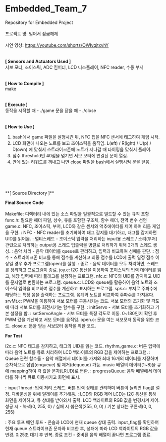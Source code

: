 # Embedded_Team_7
Repository for Embedded Project
<br>
<br>
프로젝트 명: 밀어서 잠금해제
<br>
<br>
시연 영상: https://youtube.com/shorts/OWIvqjtxvhY
<br>
<br>
<br>
**[ Sensors and Actuators Used ]** <br>
서보 모터, 조이스틱, ADC 컨버터, LCD 디스플레이, NFC reader, 수동 부저
<br>
<br>
<br>
**[ How to Compile ]** <br>
make
<br>
<br>
<br>
**[ Execute ]** <br>
동작을 시작할 때 - ./game
문을 닫을 때 - ./close
<br>
<br>
<br>
**[ How to Use ]** <br>
1. bash에서 game 파일을 실행시킨 뒤, NFC 칩을 NFC 센서에 태그하여 게임 시작.
2. LCD 화면에 나오는 노트를 보고 조이스틱을 움직임.
   L(eft) / R(ight) / U(p) / D(own) 에 맞춰서 스트라이크존에 노트가 지나갈 때 타이밍을 맞춰서 플레이.
3. 점수 threshold인 40점을 넘기면 서보 모터에 연결된 문이 열림.
4. 안에 있는 리워드를 꺼내고 나면 close 파일을 bash에서 실행시켜 문을 닫음.
<br>
<br>
<br>
<br>
**[ Source Directory ]** <br>
  
**Final Source Code** <br>
<br>
Makefile: 디렉터리 내에 있는 소스 파일을 일괄적으로 빌드할 수 있는 규칙 포함
<br>
func.h: 필요한 헤더 파일, 상수, 큐를 포함한 구조체, 함수 헤더, 전역 변수 선언
<br>
game.c: NFC, 조이스틱, 부저, LCD와 같은 센서와 액추에이터를 제어 하여 리듬 게임을 구현.
  : NFC - NFC reader를 초기화하여 태그 감지를 대기하고, 태그를 감지하면 UID를 읽어옴.
  : 멀티스레드 - 조이스틱 입력을 처리하는 input용 스레드 / 소리(부저) 관련으로 처리하는 output용 스레드
                 입출력을 병렬로 처리하기 위해 2개의 스레드 생성.
  : 음악 처리 - 음악 데이터를 queue로 관리하고, 입력과 비교하여 성패를 판단.
  : 점수 - 스트라이크존 비교를 통해 점수를 계산하고 최종 점수를 LCD에 출력
           일정 점수 이상일 경우 추가 프로그램(open)를 실행.
  : 종료 - 음악 데이터를 모두 처리하면, 스레드를 정리하고 프로그램이 종료.
joy.c: I2C 통신을 이용하여 조이스틱의 입력 데이터를 읽고, 해당 입력에 따라 플래그를 설정하는 프로그램.
nfc.c: NFC의 UID를 감지하고 UID를 문자열로 변환하는 프로그램.
queue.c: LCD와 queue를 활용하여 음악 노트와 조이스틱 입력을 비교하여 점수를 계산하고 표시하는 프로그램. 
spk.c: 부저로 주파수에 해당하는 특정 음을 출력하는 프로그램. 
       음계와 노트를 비교하여 주파수를 가져온다.
srvMt.c: PWM을 이용하여 서보 모터를 구동시키는 코드. 서보 모터의 초기화 및 각도에 따라 서보 모터를 회전시키는 함수를 구현. 
  : initServo - 서보 모터를 초기화하고 기본 설정을 함.
  : setServoAngle - 서보 모터를 특정 각도로 이동. 0~180인지 확인 후 PWM 값을 계산하고 서보 모터를 움직임. 
open.c: 문을 여는 서보모터 동작을 위한 코드.
close.c: 문을 닫는 서보모터 동작을 위한 코드.
  
  
  
  
**For Test**

i2c.c: NFC 태그를 감지하고, 태그의 UID를 읽는 코드. 
rhythm_game.c: 버튼 입력에 따라 음악 노트를 큐로 처리하여 LCD 백라이트의 RGB 값을 제어하는 프로그램.
  : Queue 관련 함수들 - 음악 배열에서 데이터를 가져와 최대 16개의 데이터를 저장하며 순차적으로 삽입(enqueue) 및 제거(dequeue) 가능.
    music 배열의 데이터(1~8)을 큐에 mapping하여 각 값을 문자(LRUD)로 변환. 
  : progressQueue: 음악 배열에서 데이터를 하나씩 큐로 이동시키고 화면에 표시.
  
  : inputThread: 입력 처리 스레드. 버튼 입력 상태를 관리하며 버튼이 눌리면 flag를 설정. 디바운싱을 위해 딜레이를 추가해둠.
  : LCD와 RGB 제어
    LCD는 I2C 통신을 통해 화면을 제어하고, 큐 상태를 받아와서 출력.
    LCD 백라이트의 RGB 값을 변경시켜 제어. 
      성공 시 - 녹색(0, 255, 0) / 실패 시 붉은색(255, 0, 0) / 기본 상태는 푸른색(0, 0, 255)
      
  : 주요 루프
    메인 루프 - 콘솔과 LCD에 현재 queue 상태 출력.
                input_flag를 확인하여 현재 queue 스트라이크존 문자와 비교한 후, 성패에 따라 LCD 백라이트의 RGB 값을 변경.
                0.25초 대기 후 반복. 
    종료 조건 - 준비된 음악 배열이 끝나면 프로그램 종료.
